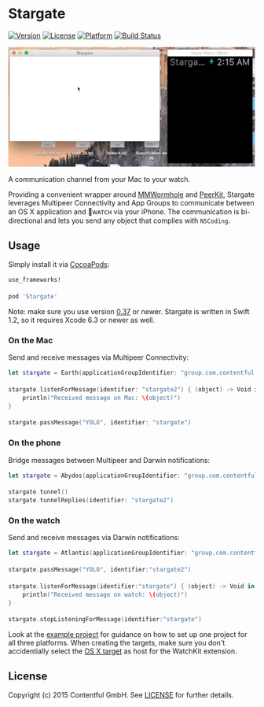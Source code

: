 # Stargate

[![Version](https://img.shields.io/cocoapods/v/Stargate.svg?style=flat)](http://cocoadocs.org/docsets/Stargate)
[![License](https://img.shields.io/cocoapods/l/Stargate.svg?style=flat)](http://cocoadocs.org/docsets/Stargate)
[![Platform](https://img.shields.io/cocoapods/p/Stargate.svg?style=flat)](http://cocoadocs.org/docsets/Stargate)
[![Build Status](https://circleci.com/gh/contentful-labs/Stargate.svg?style=shield)](https://circleci.com/gh/contentful-labs/Stargate)
<!-- [![Coverage Status](https://img.shields.io/coveralls/contentful-labs/Stargate.svg)](https://coveralls.io/r/contentful-labs/Stargate?branch=master) -->

![](Stargate.gif)

A communication channel from your Mac to your watch.

Providing a convenient wrapper around [MMWormhole][1] and [PeerKit][2],
Stargate leverages Multipeer Connectivity and App Groups to communicate between an
OS X application and ᴡᴀᴛᴄʜ via your iPhone. The communication is bi-directional and
lets you send any object that complies with `NSCoding`.

## Usage

Simply install it via [CocoaPods][4]:

```ruby
use_frameworks!

pod 'Stargate'
```

Note: make sure you use version [0.37][5] or newer. Stargate is written in Swift 1.2,
so it requires Xcode 6.3 or newer as well.

### On the Mac

Send and receive messages via Multipeer Connectivity:

```swift
let stargate = Earth(applicationGroupIdentifier: "group.com.contentful.Stargate")

stargate.listenForMessage(identifier: "stargate2") { (object) -> Void in
	println("Received message on Mac: \(object)")
}

stargate.passMessage("YOLO", identifier: "stargate")
```

### On the phone

Bridge messages between Multipeer and Darwin notifications:

```swift
let stargate = Abydos(applicationGroupIdentifier: "group.com.contentful.Stargate")
    
stargate.tunnel()
stargate.tunnelReplies(identifier: "stargate2")
```

### On the watch

Send and receive messages via Darwin notifications:

```swift
let stargate = Atlantis(applicationGroupIdentifier: "group.com.contentful.Stargate")

stargate.passMessage("YOLO", identifier:"stargate2")

stargate.listenForMessage(identifier:"stargate") { (object) -> Void in
	println("Received message on watch: \(object)")
}

stargate.stopListeningForMessage(identifier:"stargate")
```

Look at the [example project](Example/) for guidance on how to set up one project for all three platforms. When creating the targets, make sure you don't accidentially select the [OS X target][6] as host for the
WatchKit extension.

## License

Copyright (c) 2015 Contentful GmbH. See [LICENSE](LICENSE) for further details.


[1]: https://github.com/mutualmobile/MMWormhole
[2]: https://github.com/jpsim/PeerKit
[4]: http://cocoapods.org
[5]: http://blog.cocoapods.org/CocoaPods-0.37/
[6]: http://openradar.appspot.com/radar?id=4975391517179904
